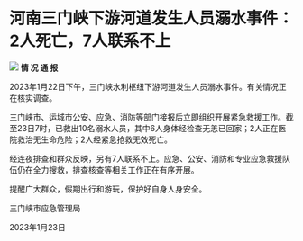 # 河南三门峡下游河道发生人员溺水事件：2人死亡，7人联系不上

![](https://inews.gtimg.com/news_bt/OKu-LNFdkyKNueGu6SMoO6ykVkv25nUwfHCz-iC7fhSAkAA/1000)
**情 况 通 报**

2023年1月22日下午，三门峡水利枢纽下游河道发生人员溺水事件。有关情况正在核实调查。

三门峡市、运城市公安、应急、消防等部门接报后立即组织开展紧急救援工作。截至23日7时，已救出10名溺水人员，其中6人身体经检查无恙已回家；2人正在医院救治无生命危险；2人经紧急抢救无效死亡。

经连夜排查和群众反映，另有7人联系不上。应急、公安、消防和专业应急救援队伍仍在全力搜救，排查核查等相关工作正在有序开展。

提醒广大群众，假期出行和游玩，保护好自身人身安全。

三门峡市应急管理局

2023年1月23日

